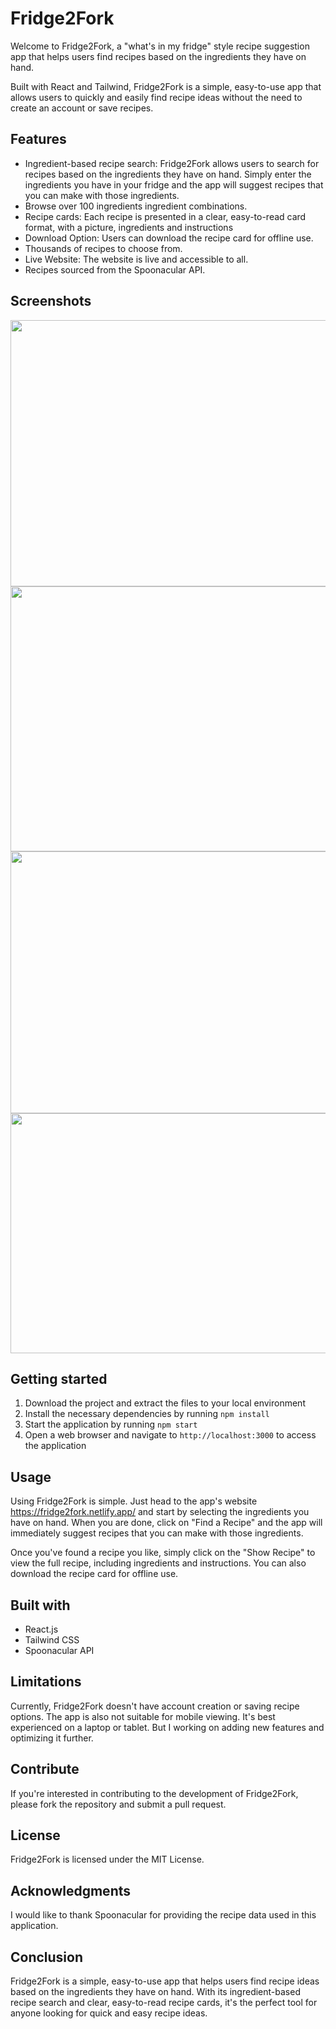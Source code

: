 # Fridge2Fork
Welcome to Fridge2Fork, a "what's in my fridge" style recipe suggestion app that helps users find recipes based on the ingredients they have on hand.

Built with React and Tailwind, Fridge2Fork is a simple, easy-to-use app that allows users to quickly and easily find recipe ideas without the need to create an account or save recipes.


## Features
- Ingredient-based recipe search: Fridge2Fork allows users to search for recipes based on the ingredients they have on hand. Simply enter the ingredients you have in your fridge and the app will suggest recipes that you can make with those ingredients.
- Browse over 100 ingredients ingredient combinations.
- Recipe cards: Each recipe is presented in a clear, easy-to-read card format, with a picture, ingredients and instructions
- Download Option: Users can download the recipe card for offline use.
- Thousands of recipes to choose from.
- Live Website: The website is live and accessible to all.
- Recipes sourced from the Spoonacular API.

## Screenshots

<img src="screenshots/homescreen.png" width="939" height="426">
<img src="screenshots/screen2.png" width="932" height="424">
<img src="screenshots/screen3.png" width="933" height="419">
<img src="screenshots/screen4.png" width="928" height="384">

## Getting started
1. Download the project and extract the files to your local environment
2. Install the necessary dependencies by running `npm install`
3. Start the application by running `npm start`
4. Open a web browser and navigate to `http://localhost:3000` to access the application

## Usage
Using Fridge2Fork is simple. Just head to the app's website https://fridge2fork.netlify.app/ and start by selecting the ingredients you have on hand. When you are done, click on "Find a Recipe" and the app will immediately suggest recipes that you can make with those ingredients.

Once you've found a recipe you like, simply click on the "Show Recipe" to view the full recipe, including ingredients and instructions. You can also download the recipe card for offline use.

## Built with
- React.js
- Tailwind CSS
- Spoonacular API

## Limitations
Currently, Fridge2Fork doesn't have account creation or saving recipe options. The app is also not suitable for mobile viewing. It's best experienced on a laptop or tablet. But I working on adding new features and optimizing it further.


## Contribute
If you're interested in contributing to the development of Fridge2Fork, please fork the repository and submit a pull request.

## License
Fridge2Fork is licensed under the MIT License.

## Acknowledgments
I would like to thank Spoonacular for providing the recipe data used in this application.

## Conclusion
Fridge2Fork is a simple, easy-to-use app that helps users find recipe ideas based on the ingredients they have on hand. With its ingredient-based recipe search and clear, easy-to-read recipe cards, it's the perfect tool for anyone looking for quick and easy recipe ideas.
